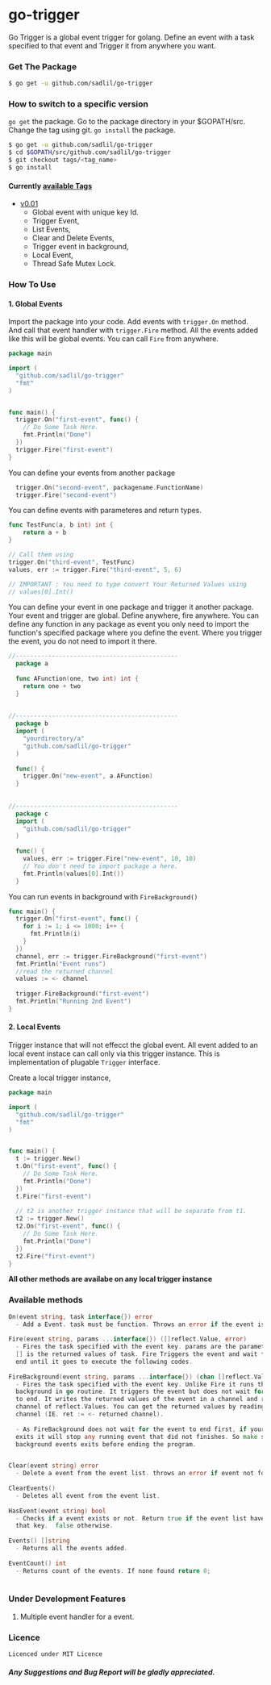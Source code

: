 # go-trigger
Go Trigger is a global event trigger for golang. Define an event with a task specified to that
event and Trigger it from anywhere you want.

### Get The Package 
```bash
$ go get -u github.com/sadlil/go-trigger
```

### How to switch to a specific version
`go get` the package. Go to the package directory in your $GOPATH/src.
Change the tag using git.
`go install` the package.
 
```bash
$ go get -u github.com/sadlil/go-trigger
$ cd $GOPATH/src/github.com/sadlil/go-trigger
$ git checkout tags/<tag_name>
$ go install
```
#### Currently [available Tags](https://github.com/sadlil/go-trigger/releases)    
 - [v0.01](https://github.com/sadlil/go-trigger/releases/tag/v0.01)
     - Global event with unique key Id.
     - Trigger Event,
     - List Events,
     - Clear and Delete Events,
     - Trigger event in background,
     - Local Event,
     - Thread Safe Mutex Lock.

### How To Use
#### 1. Global Events
Import the package into your code. Add events with `trigger.On` method.
And call that event handler with `trigger.Fire` method. All the events added
like this will be global events. You can call `Fire` from anywhere.

```go
package main

import (
  "github.com/sadlil/go-trigger"
  "fmt"
)


func main() {
  trigger.On("first-event", func() {
    // Do Some Task Here.
    fmt.Println("Done")
  })
  trigger.Fire("first-event")
}
```


You can define your events from another package
```go
  trigger.On("second-event", packagename.FunctionName)
  trigger.Fire("second-event")
```


You can define events with parameteres and return types.
```go
func TestFunc(a, b int) int {
    return a + b
}

// Call them using
trigger.On("third-event", TestFunc)
values, err := trigger.Fire("third-event", 5, 6)

// IMPORTANT : You need to type convert Your Returned Values using
// values[0].Int()
```


You can define your event in one package and trigger it another package. Your event and trigger are global.
Define anywhere, fire anywhere. You can define any function in any package as event you only need to
import the function's specified package where you define the event. Where you trigger the event, you do not
need to import it there.
```go
//---------------------------------------------
  package a
  
  func AFunction(one, two int) int {
    return one + two
  }
  
  
//---------------------------------------------
  package b
  import (
    "yourdirectory/a"
    "github.com/sadlil/go-trigger"
  )
  
  func() {
    trigger.On("new-event", a.AFunction)
  }
  
  
//---------------------------------------------
  package c
  import (
    "github.com/sadlil/go-trigger"
  )
  
  func() {
    values, err := trigger.Fire("new-event", 10, 10) 
    // You don't need to import package a here.
    fmt.Println(values[0].Int())
  }
```

You can run events in background with `FireBackground()`
```go
func main() {
  trigger.On("first-event", func() {
    for i := 1; i <= 1000; i++ {
      fmt.Println(i)
    }
  })
  channel, err := trigger.FireBackground("first-event")
  fmt.Println("Event runs")
  //read the returned channel
  values := <- channel
  
  trigger.FireBackground("first-event")
  fmt.Println("Running 2nd Event")
}

```

#### 2. Local Events
Trigger instance that will not effecct the global event. All event added to
an local event instace can call only via this trigger instance. This is
implementation of plugable `Trigger` interface.

Create a local trigger instance,

```go
package main

import (
  "github.com/sadlil/go-trigger"
  "fmt"
)


func main() {
  t := trigger.New()
  t.On("first-event", func() {
    // Do Some Task Here.
    fmt.Println("Done")
  })
  t.Fire("first-event")
  
  // t2 is another trigger instance that will be separate from t1.
  t2 := trigger.New()
  t2.On("first-event", func() {
    // Do Some Task Here.
    fmt.Println("Done")
  })
  t2.Fire("first-event")
}

```
**All other methods are availabe on any local trigger instance**


### Available methods
```go
On(event string, task interface{}) error
  - Add a Event. task must be function. Throws an error if the event is duplicated.
   
Fire(event string, params ...interface{}) ([]reflect.Value, error)
  - Fires the task specified with the event key. params are the parameter and
  [] is the returned values of task. Fire Triggers the event and wait for it to
  end until it goes to execute the following codes.
  
FireBackground(event string, params ...interface{}) (chan []reflect.Value, error)
  - Fires the task specified with the event key. Unlike Fire it runs the event in
  background in go routine. It triggers the event but does not wait for the event
  to end. It writes the returned values of the event in a channel and returns the
  channel of reflect.Values. You can get the returned values by reading the
  channel (IE. ret := <- returned channel).
  
  - As FireBackground does not wait for the event to end first, if your program 
  exits it will stop any running event that did not finishes. So make sure your
  background events exits before ending the program.   


Clear(event string) error
  - Delete a event from the event list. throws an error if event not found.
  
ClearEvents()
  - Deletes all event from the event list.
  
HasEvent(event string) bool
  - Checks if a event exists or not. Return true if the event list have a event with 
  that key.  false otherwise.
  
Events() []string
  - Returns all the events added.
  
EventCount() int
  - Returns count of the events. If none found return 0;
  
```


### Under Development Features
 1. Multiple event handler for a event.

### Licence
    Licenced under MIT Licence


##### Any Suggestions and Bug Report will be gladly appreciated.
